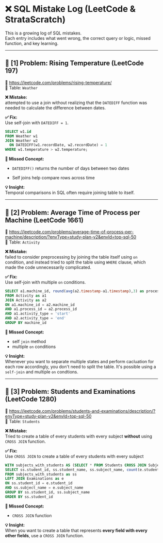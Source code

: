 # ❌ SQL Mistake Log (LeetCode & StrataScratch)

This is a growing log of SQL mistakes.  
Each entry includes what went wrong, the correct query or logic, missed function, and key learning.

---

## 🧪 [1] Problem: Rising Temperature (LeetCode 197)  
🔗 https://leetcode.com/problems/rising-temperature/  
📄 Table: `Weather`

**❌ Mistake:**  
attempted to use a join without realizing that the `DATEDIFF` function was needed to calculate the difference between dates.

**✅ Fix:**  
Use self-join with `DATEDIFF = 1`.

```sql
SELECT w1.id
FROM Weather w1
JOIN Weather w2
  ON DATEDIFF(w1.recordDate, w2.recordDate) = 1
WHERE w1.temperature > w2.temperature;
```
**📌 Missed Concept:**

- `DATEDIFF()` returns the number of days between two dates

- Self joins help compare rows across time

**💡 Insight:**  
Temporal comparisons in SQL often require joining table to itself.

---

## 🧪 [2] Problem: Average Time of Process per Machine (LeetCode 1661)
🔗 https://leetcode.com/problems/average-time-of-process-per-machine/description/?envType=study-plan-v2&envId=top-sql-50  
📄 Table: `Activity`

**❌ Mistake:**  
failed to consider preprocessing by joining the table itself using `on` condition, and instead tried to split the table using `WHERE` clause, which made the code unnecessarily complicated.

**✅ Fix:**  
Use self-join with multiple `on` conditions.

```sql
SELECT a1.machine_id, round(avg(a2.timestamp-a1.timestamp),3) as processing_time
FROM Activity as a1
JOIN Activity as a2
ON a1.machine_id = a2.machine_id
AND a1.process_id = a2.process_id
AND a1.activity_type = 'start'
AND a2.activity_type = 'end'
GROUP BY machine_id
```
**📌 Missed Concept:**

- self `join` method
- multiple `on` conditions

**💡 Insight:**  
Whenever you want to separate multiple states and perform cacluation for each row accordingly, you don't need to split the table. It's possible using a `self-join` and multiple `on` condtions.

---

## 🧪 [3] Problem: Students and Examinations (LeetCode 1280)
🔗 https://leetcode.com/problems/students-and-examinations/description/?envType=study-plan-v2&envId=top-sql-50  
📄 Table: `Students`

**❌ Mistake:**  
Tried to create a table of every students with every subject **without** using `CROSS JOIN` function. 

**✅ Fix:**  
Use `CROSS JOIN` to create a table of every students with every subject

```sql
WITH subjects_with_students AS (SELECT * FROM Students CROSS JOIN Subjects)
SELECT ss.student_id, ss.student_name, ss.subject_name, count(e.student_id) AS attended_exams
FROM subjects_with_students as ss
LEFT JOIN Examinations as e
ON ss.student_id = e.student_id
AND ss.subject_name = e.subject_name
GROUP BY ss.student_id, ss.subject_name
ORDER BY ss.student_id
```
**📌 Missed Concept:**
- `CROSS JOIN` function

**💡 Insight:**  
When you want to create a table that represents **every field with every other fields**, use a `CROSS JOIN` function.